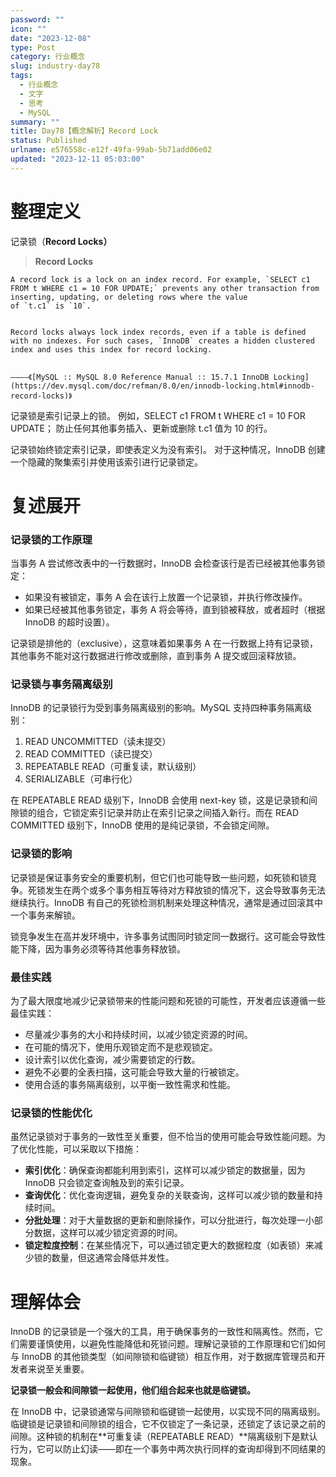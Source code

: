 ```yaml
---
password: ""
icon: ""
date: "2023-12-08"
type: Post
category: 行业概念
slug: industry-day78
tags:
  - 行业概念
  - 文字
  - 思考
  - MySQL
summary: ""
title: Day78【概念解析】Record Lock
status: Published
urlname: e576558c-e12f-49fa-99ab-5b71add06e02
updated: "2023-12-11 05:03:00"
---
```


# 整理定义

记录锁（**Record Locks）**

> **Record Locks**

    A record lock is a lock on an index record. For example, `SELECT c1 FROM t WHERE c1 = 10 FOR UPDATE;` prevents any other transaction from inserting, updating, or deleting rows where the value of `t.c1` is `10`.


    Record locks always lock index records, even if a table is defined with no indexes. For such cases, `InnoDB` creates a hidden clustered index and uses this index for record locking.


    ————《[MySQL :: MySQL 8.0 Reference Manual :: 15.7.1 InnoDB Locking](https://dev.mysql.com/doc/refman/8.0/en/innodb-locking.html#innodb-record-locks)》

记录锁是索引记录上的锁。 例如，SELECT c1 FROM t WHERE c1 = 10 FOR UPDATE； 防止任何其他事务插入、更新或删除 t.c1 值为 10 的行。

记录锁始终锁定索引记录，即使表定义为没有索引。 对于这种情况，InnoDB 创建一个隐藏的聚集索引并使用该索引进行记录锁定。

# 复述展开

### 记录锁的工作原理

当事务 A 尝试修改表中的一行数据时，InnoDB 会检查该行是否已经被其他事务锁定：

- 如果没有被锁定，事务 A 会在该行上放置一个记录锁，并执行修改操作。
- 如果已经被其他事务锁定，事务 A 将会等待，直到锁被释放，或者超时（根据 InnoDB 的超时设置）。

记录锁是排他的（exclusive），这意味着如果事务 A 在一行数据上持有记录锁，其他事务不能对这行数据进行修改或删除，直到事务 A 提交或回滚释放锁。

### 记录锁与事务隔离级别

InnoDB 的记录锁行为受到事务隔离级别的影响。MySQL 支持四种事务隔离级别：

1. READ UNCOMMITTED（读未提交）
2. READ COMMITTED（读已提交）
3. REPEATABLE READ（可重复读，默认级别）
4. SERIALIZABLE（可串行化）

在 REPEATABLE READ 级别下，InnoDB 会使用 next-key 锁，这是记录锁和间隙锁的组合，它锁定索引记录并防止在索引记录之间插入新行。而在 READ COMMITTED 级别下，InnoDB 使用的是纯记录锁，不会锁定间隙。

### 记录锁的影响

记录锁是保证事务安全的重要机制，但它们也可能导致一些问题，如死锁和锁竞争。死锁发生在两个或多个事务相互等待对方释放锁的情况下，这会导致事务无法继续执行。InnoDB 有自己的死锁检测机制来处理这种情况，通常是通过回滚其中一个事务来解锁。

锁竞争发生在高并发环境中，许多事务试图同时锁定同一数据行。这可能会导致性能下降，因为事务必须等待其他事务释放锁。

### 最佳实践

为了最大限度地减少记录锁带来的性能问题和死锁的可能性，开发者应该遵循一些最佳实践：

- 尽量减少事务的大小和持续时间，以减少锁定资源的时间。
- 在可能的情况下，使用乐观锁定而不是悲观锁定。
- 设计索引以优化查询，减少需要锁定的行数。
- 避免不必要的全表扫描，这可能会导致大量的行被锁定。
- 使用合适的事务隔离级别，以平衡一致性需求和性能。

### 记录锁的性能优化

虽然记录锁对于事务的一致性至关重要，但不恰当的使用可能会导致性能问题。为了优化性能，可以采取以下措施：

- **索引优化**：确保查询都能利用到索引，这样可以减少锁定的数据量，因为 InnoDB 只会锁定查询触及到的索引记录。
- **查询优化**：优化查询逻辑，避免复杂的关联查询，这样可以减少锁的数量和持续时间。
- **分批处理**：对于大量数据的更新和删除操作，可以分批进行，每次处理一小部分数据，这样可以减少锁定资源的时间。
- **锁定粒度控制**：在某些情况下，可以通过锁定更大的数据粒度（如表锁）来减少锁的数量，但这通常会降低并发性。

# 理解体会

InnoDB 的记录锁是一个强大的工具，用于确保事务的一致性和隔离性。然而，它们需要谨慎使用，以避免性能降低和死锁问题。理解记录锁的工作原理和它们如何与 InnoDB 的其他锁类型（如间隙锁和临键锁）相互作用，对于数据库管理员和开发者来说至关重要。

**记录锁一般会和间隙锁一起使用，他们组合起来也就是临键锁。**

在 InnoDB 中，记录锁通常与间隙锁和临键锁一起使用，以实现不同的隔离级别。临键锁是记录锁和间隙锁的组合，它不仅锁定了一条记录，还锁定了该记录之前的间隙。这种锁的机制在**可重复读（REPEATABLE READ）**隔离级别下是默认行为，它可以防止幻读——即在一个事务中两次执行同样的查询却得到不同结果的现象。
